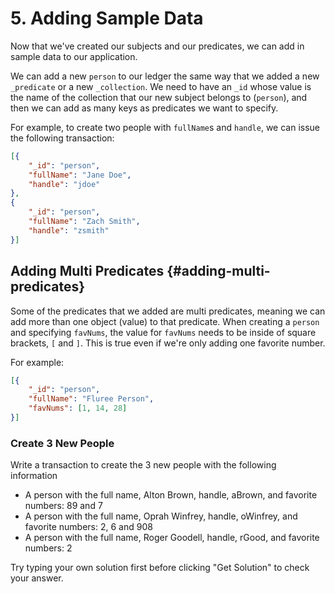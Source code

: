 # 5. Adding Sample Data

Now that we've created our subjects and our predicates, we can add in sample data to our application.

We can add a new `person` to our ledger the same way that we added a new `_predicate` or a new `_collection`. We need to have an `_id` whose value is the name of the collection that our new subject belongs to (`person`), and then we can add as many keys as predicates we want to specify.

For example, to create two people with `fullName`s and `handle`, we can issue the following transaction:

```json
[{
    "_id": "person",
    "fullName": "Jane Doe",
    "handle": "jdoe"
},
{
    "_id": "person",
    "fullName": "Zach Smith",
    "handle": "zsmith"
}]
```

## Adding Multi Predicates {#adding-multi-predicates}

Some of the predicates that we added are multi predicates, meaning we can add more than one object (value) to that predicate. When creating a `person` and specifying `favNums`, the value for `favNums` needs to be inside of square brackets, `[` and `]`. This is true even if we're only adding one favorite number.

For example:

```json
[{
    "_id": "person",
    "fullName": "Fluree Person",
    "favNums": [1, 14, 28]
}]
```

<div class="challenge">
<h3>Create 3 New People </h3>
<p>Write a transaction to create the 3 new people with the following information
</p>
<p>
    <ul>
        <li> A person with the full name, Alton Brown, handle, aBrown, and favorite numbers: 89 and 7</li>
        <li> A person with the full name, Oprah Winfrey, handle, oWinfrey, and favorite numbers: 2, 6 and 908</li>
        <li> A person with the full name, Roger Goodell, handle, rGood, and favorite numbers: 2</li>  
    </ul>
</p>
<p>Try typing your own solution first before clicking "Get Solution" to check your answer. </p>
</div>
<br/>
<br/>
